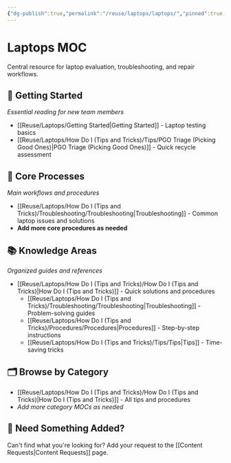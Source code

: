 ```yaml
---
{"dg-publish":true,"permalink":"/reuse/laptops/laptops/","pinned":true,"tags":["gardenEntry"]}
---
```



# Laptops MOC

Central resource for laptop evaluation, troubleshooting, and repair workflows.

## 🚀 Getting Started
*Essential reading for new team members*
- [[Reuse/Laptops/Getting Started\|Getting Started]] - Laptop testing basics
- [[Reuse/Laptops/How Do I (Tips and Tricks)/Tips/PGO Triage (Picking Good Ones)\|PGO Triage (Picking Good Ones)]] - Quick recycle assessment

## 🔧 Core Processes
*Main workflows and procedures*
- [[Reuse/Laptops/How Do I (Tips and Tricks)/Troubleshooting/Troubleshooting\|Troubleshooting]] - Common laptop issues and solutions
- **Add more core procedures as needed**

## 📚 Knowledge Areas
*Organized guides and references*
- [[Reuse/Laptops/How Do I (Tips and Tricks)/How Do I (Tips and Tricks)\|How Do I (Tips and Tricks)]] - Quick solutions and procedures
  - [[Reuse/Laptops/How Do I (Tips and Tricks)/Troubleshooting/Troubleshooting\|Troubleshooting]] - Problem-solving guides
  - [[Reuse/Laptops/How Do I (Tips and Tricks)/Procedures/Procedures\|Procedures]] - Step-by-step instructions  
  - [[Reuse/Laptops/How Do I (Tips and Tricks)/Tips/Tips\|Tips]] - Time-saving tricks

## 🗂️ Browse by Category
- [[Reuse/Laptops/How Do I (Tips and Tricks)/How Do I (Tips and Tricks)\|How Do I (Tips and Tricks)]] - All tips and procedures
- *Add more category MOCs as needed*

## 📝 Need Something Added?
Can't find what you're looking for? Add your request to the [[Content Requests\|Content Requests]] page.